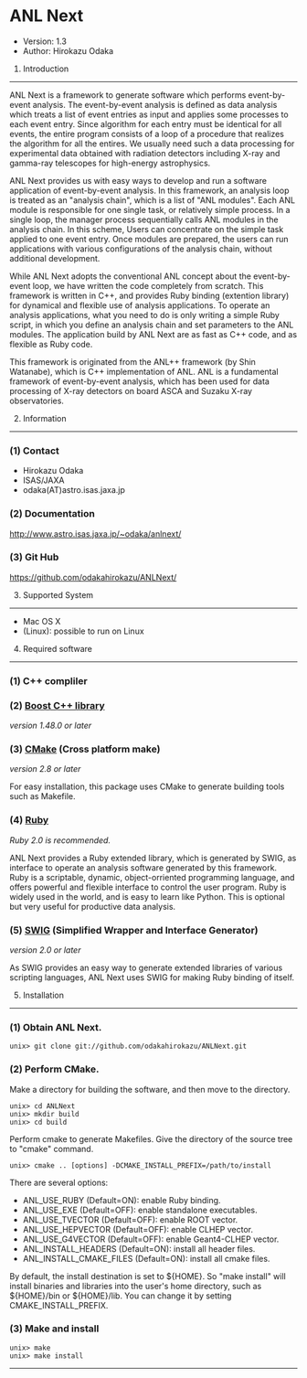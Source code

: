 ANL Next
================================================================

- Version: 1.3
- Author: Hirokazu Odaka


 1. Introduction
----------------------------------------------------------------

ANL Next is a framework to generate software which performs
event-by-event analysis. The event-by-event analysis is defined
as data analysis which treats a list of event entries as input
and applies some processes to each event entry. Since algorithm
for each entry must be identical for all events, the entire
program consists of a loop of a procedure that realizes the
algorithm for all the entires. We usually need such a data
processing for experimental data obtained with radiation
detectors including X-ray and gamma-ray telescopes for
high-energy astrophysics.

ANL Next provides us with easy ways to develop and run a
software application of event-by-event analysis. In this
framework, an analysis loop is treated as an "analysis chain",
which is a list of "ANL modules". Each ANL module is
responsible for one single task, or relatively simple process.
In a single loop, the manager process sequentially calls ANL
modules in the analysis chain. In this scheme, Users can
concentrate on the simple task applied to one event entry.
Once modules are prepared, the users can run applications with
various configurations of the analysis chain, without
additional development.

While ANL Next adopts the conventional ANL concept about the
event-by-event loop, we have written the code completely from
scratch. This framework is written in C++, and provides Ruby
binding (extention library) for dynamical and flexible use of
analysis applications. To operate an analysis applications,
what you need to do is only writing a simple Ruby script, in
which you define an analysis chain and set parameters to the
ANL modules. The application build by ANL Next are as fast as
C++ code, and as flexible as Ruby code.

This framework is originated from the ANL++ framework
(by Shin Watanabe), which is C++ implementation of ANL. ANL is
a fundamental framework of event-by-event analysis, which has
been used for data processing of X-ray detectors on board ASCA
and Suzaku X-ray observatories.


 2. Information
----------------------------------------------------------------

### (1) Contact
- Hirokazu Odaka 
- ISAS/JAXA
- odaka(AT)astro.isas.jaxa.jp

### (2) Documentation

http://www.astro.isas.jaxa.jp/~odaka/anlnext/

### (3) Git Hub

https://github.com/odakahirokazu/ANLNext/


 3. Supported System
----------------------------------------------------------------

- Mac OS X
- (Linux): possible to run on Linux


 4. Required software
----------------------------------------------------------------

### (1) C++ compliler

### (2) [Boost C++ library](http://www.boost.org/)
*version 1.48.0 or later*

### (3) [CMake](http://www.cmake.org/) (Cross platform make)
*version 2.8 or later*

For easy installation, this package uses CMake to generate
building tools such as Makefile.

### (4) [Ruby](http://www.ruby-lang.org/en/)
*Ruby 2.0 is recommended.*

ANL Next provides a Ruby extended library, which is generated
by SWIG, as interface to operate an analysis software
generated by this framework. Ruby is a scriptable, dynamic,
object-orriented programming language, and offers powerful and
flexible interface to control the user program. Ruby is widely
used in the world, and is easy to learn like Python. This is
optional but very useful for productive data analysis.

### (5) [SWIG](http://www.swig.org/) (Simplified Wrapper and Interface Generator)
*version 2.0 or later*

As SWIG provides an easy way to generate extended libraries
of various scripting languages, ANL Next uses SWIG for making
Ruby binding of itself.


 5. Installation
----------------------------------------------------------------

### (1) Obtain ANL Next.

    unix> git clone git://github.com/odakahirokazu/ANLNext.git

### (2) Perform CMake.

Make a directory for building the software, and then move to
the directory.

    unix> cd ANLNext
    unix> mkdir build
    unix> cd build

Perform cmake to generate Makefiles. Give the directory of
the source tree to "cmake" command.

    unix> cmake .. [options] -DCMAKE_INSTALL_PREFIX=/path/to/install

There are several options:

- ANL\_USE\_RUBY (Default=ON): enable Ruby binding.
- ANL\_USE\_EXE (Default=OFF): enable standalone executables.
- ANL\_USE\_TVECTOR (Default=OFF): enable ROOT vector.
- ANL\_USE\_HEPVECTOR (Default=OFF): enable CLHEP vector.
- ANL\_USE\_G4VECTOR (Default=OFF): enable Geant4-CLHEP vector.
- ANL\_INSTALL\_HEADERS (Default=ON): install all header files.
- ANL\_INSTALL\_CMAKE\_FILES (Default=ON): install all cmake files.

By default, the install destination is set to ${HOME}.
So "make install" will install binaries and libraries into
the user's home directory, such as ${HOME}/bin or ${HOME}/lib.
You can change it by setting CMAKE\_INSTALL\_PREFIX.

### (3) Make and install

    unix> make
    unix> make install


----------------------------------------------------------------
